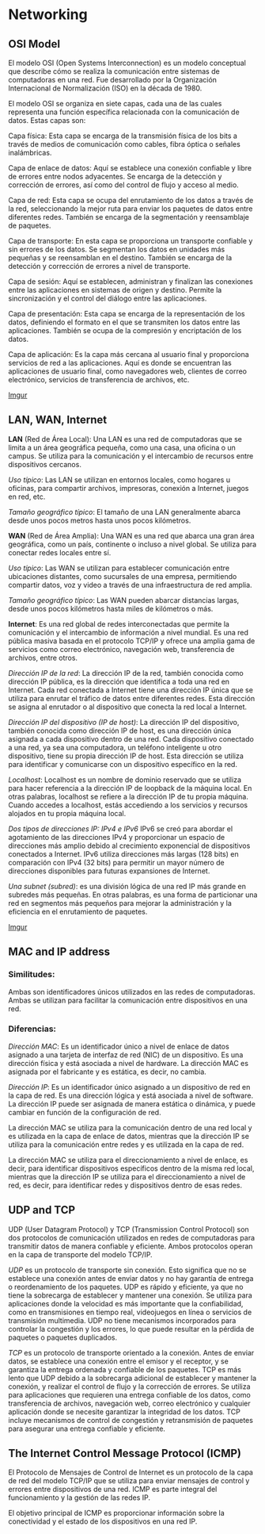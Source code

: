 # Networking

## OSI Model
El modelo OSI (Open Systems Interconnection) es un modelo conceptual que describe cómo se realiza la comunicación entre sistemas de computadoras en una red. Fue desarrollado por la Organización Internacional de Normalización (ISO) en la década de 1980.

El modelo OSI se organiza en siete capas, cada una de las cuales representa una función específica relacionada con la comunicación de datos. Estas capas son:

Capa física: Esta capa se encarga de la transmisión física de los bits a través de medios de comunicación como cables, fibra óptica o señales inalámbricas.

Capa de enlace de datos: Aquí se establece una conexión confiable y libre de errores entre nodos adyacentes. Se encarga de la detección y corrección de errores, así como del control de flujo y acceso al medio.

Capa de red: Esta capa se ocupa del enrutamiento de los datos a través de la red, seleccionando la mejor ruta para enviar los paquetes de datos entre diferentes redes. También se encarga de la segmentación y reensamblaje de paquetes.

Capa de transporte: En esta capa se proporciona un transporte confiable y sin errores de los datos. Se segmentan los datos en unidades más pequeñas y se reensamblan en el destino. También se encarga de la detección y corrección de errores a nivel de transporte.

Capa de sesión: Aquí se establecen, administran y finalizan las conexiones entre las aplicaciones en sistemas de origen y destino. Permite la sincronización y el control del diálogo entre las aplicaciones.

Capa de presentación: Esta capa se encarga de la representación de los datos, definiendo el formato en el que se transmiten los datos entre las aplicaciones. También se ocupa de la compresión y encriptación de los datos.

Capa de aplicación: Es la capa más cercana al usuario final y proporciona servicios de red a las aplicaciones. Aquí es donde se encuentran las aplicaciones de usuario final, como navegadores web, clientes de correo electrónico, servicios de transferencia de archivos, etc.

[Imgur](https://imgur.com/fCfXdSY)

## LAN, WAN, Internet
__LAN__ (Red de Área Local): Una LAN es una red de computadoras que se limita a un área geográfica pequeña, como una casa, una oficina o un campus. Se utiliza para la comunicación y el intercambio de recursos entre dispositivos cercanos.

*Uso típico*: Las LAN se utilizan en entornos locales, como hogares u oficinas, para compartir archivos, impresoras, conexión a Internet, juegos en red, etc.

*Tamaño geográfico típico*: El tamaño de una LAN generalmente abarca desde unos pocos metros hasta unos pocos kilómetros.

__WAN__ (Red de Área Amplia): Una WAN es una red que abarca una gran área geográfica, como un país, continente o incluso a nivel global. Se utiliza para conectar redes locales entre sí.

*Uso típico*: Las WAN se utilizan para establecer comunicación entre ubicaciones distantes, como sucursales de una empresa, permitiendo compartir datos, voz y video a través de una infraestructura de red amplia.

*Tamaño geográfico típico*: Las WAN pueden abarcar distancias largas, desde unos pocos kilómetros hasta miles de kilómetros o más.

__Internet__: Es una red global de redes interconectadas que permite la comunicación y el intercambio de información a nivel mundial. Es una red pública masiva basada en el protocolo TCP/IP y ofrece una amplia gama de servicios como correo electrónico, navegación web, transferencia de archivos, entre otros.

*Dirección IP de la red*: La dirección IP de la red, también conocida como dirección IP pública, es la dirección que identifica a toda una red en Internet. Cada red conectada a Internet tiene una dirección IP única que se utiliza para enrutar el tráfico de datos entre diferentes redes. Esta dirección se asigna al enrutador o al dispositivo que conecta la red local a Internet.

*Dirección IP del dispositivo (IP de host)*: La dirección IP del dispositivo, también conocida como dirección IP de host, es una dirección única asignada a cada dispositivo dentro de una red. Cada dispositivo conectado a una red, ya sea una computadora, un teléfono inteligente u otro dispositivo, tiene su propia dirección IP de host. Esta dirección se utiliza para identificar y comunicarse con un dispositivo específico en la red.

*Localhost*: Localhost es un nombre de dominio reservado que se utiliza para hacer referencia a la dirección IP de loopback de la máquina local. En otras palabras, localhost se refiere a la dirección IP de tu propia máquina. Cuando accedes a localhost, estás accediendo a los servicios y recursos alojados en tu propia máquina local.

*Dos tipos de direcciones IP: IPv4 e IPv6*
IPv6 se creó para abordar el agotamiento de las direcciones IPv4 y proporcionar un espacio de direcciones más amplio debido al crecimiento exponencial de dispositivos conectados a Internet. IPv6 utiliza direcciones más largas (128 bits) en comparación con IPv4 (32 bits) para permitir un mayor número de direcciones disponibles para futuras expansiones de Internet.

*Una subnet (subred)*: es una división lógica de una red IP más grande en subredes más pequeñas. En otras palabras, es una forma de particionar una red en segmentos más pequeños para mejorar la administración y la eficiencia en el enrutamiento de paquetes.

[Imgur](https://imgur.com/YoPow3h)

## MAC and IP address

### Similitudes:

Ambas son identificadores únicos utilizados en las redes de computadoras.
Ambas se utilizan para facilitar la comunicación entre dispositivos en una red.

### Diferencias:

*Dirección MAC*: Es un identificador único a nivel de enlace de datos asignado a una tarjeta de interfaz de red (NIC) de un dispositivo. Es una dirección física y está asociada a nivel de hardware. La dirección MAC es asignada por el fabricante y es estática, es decir, no cambia.

*Dirección IP*: Es un identificador único asignado a un dispositivo de red en la capa de red. Es una dirección lógica y está asociada a nivel de software. La dirección IP puede ser asignada de manera estática o dinámica, y puede cambiar en función de la configuración de red.

La dirección MAC se utiliza para la comunicación dentro de una red local y es utilizada en la capa de enlace de datos, mientras que la dirección IP se utiliza para la comunicación entre redes y es utilizada en la capa de red.

La dirección MAC se utiliza para el direccionamiento a nivel de enlace, es decir, para identificar dispositivos específicos dentro de la misma red local, mientras que la dirección IP se utiliza para el direccionamiento a nivel de red, es decir, para identificar redes y dispositivos dentro de esas redes.

## UDP and TCP
UDP (User Datagram Protocol) y TCP (Transmission Control Protocol) son dos protocolos de comunicación utilizados en redes de computadoras para transmitir datos de manera confiable y eficiente. Ambos protocolos operan en la capa de transporte del modelo TCP/IP.

*UDP* es un protocolo de transporte sin conexión. Esto significa que no se establece una conexión antes de enviar datos y no hay garantía de entrega o reordenamiento de los paquetes.
UDP es rápido y eficiente, ya que no tiene la sobrecarga de establecer y mantener una conexión.
Se utiliza para aplicaciones donde la velocidad es más importante que la confiabilidad, como en transmisiones en tiempo real, videojuegos en línea o servicios de transmisión multimedia.
UDP no tiene mecanismos incorporados para controlar la congestión y los errores, lo que puede resultar en la pérdida de paquetes o paquetes duplicados.

*TCP* es un protocolo de transporte orientado a la conexión. Antes de enviar datos, se establece una conexión entre el emisor y el receptor, y se garantiza la entrega ordenada y confiable de los paquetes.
TCP es más lento que UDP debido a la sobrecarga adicional de establecer y mantener la conexión, y realizar el control de flujo y la corrección de errores.
Se utiliza para aplicaciones que requieren una entrega confiable de los datos, como transferencia de archivos, navegación web, correo electrónico y cualquier aplicación donde se necesite garantizar la integridad de los datos.
TCP incluye mecanismos de control de congestión y retransmisión de paquetes para asegurar una entrega confiable y eficiente.


## The Internet Control Message Protocol (ICMP)
El Protocolo de Mensajes de Control de Internet es un protocolo de la capa de red del modelo TCP/IP que se utiliza para enviar mensajes de control y errores entre dispositivos de una red. ICMP es parte integral del funcionamiento y la gestión de las redes IP.

El objetivo principal de ICMP es proporcionar información sobre la conectividad y el estado de los dispositivos en una red IP.
